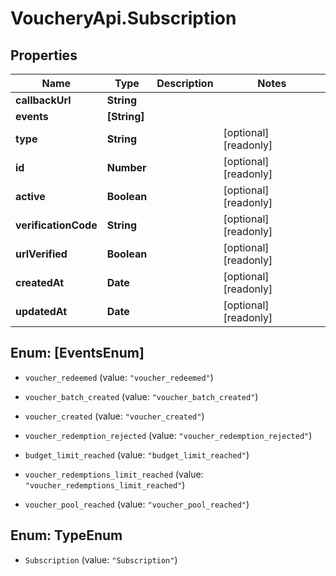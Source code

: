 # VoucheryApi.Subscription

## Properties

Name | Type | Description | Notes
------------ | ------------- | ------------- | -------------
**callbackUrl** | **String** |  | 
**events** | **[String]** |  | 
**type** | **String** |  | [optional] [readonly] 
**id** | **Number** |  | [optional] [readonly] 
**active** | **Boolean** |  | [optional] [readonly] 
**verificationCode** | **String** |  | [optional] [readonly] 
**urlVerified** | **Boolean** |  | [optional] [readonly] 
**createdAt** | **Date** |  | [optional] [readonly] 
**updatedAt** | **Date** |  | [optional] [readonly] 



## Enum: [EventsEnum]


* `voucher_redeemed` (value: `"voucher_redeemed"`)

* `voucher_batch_created` (value: `"voucher_batch_created"`)

* `voucher_created` (value: `"voucher_created"`)

* `voucher_redemption_rejected` (value: `"voucher_redemption_rejected"`)

* `budget_limit_reached` (value: `"budget_limit_reached"`)

* `voucher_redemptions_limit_reached` (value: `"voucher_redemptions_limit_reached"`)

* `voucher_pool_reached` (value: `"voucher_pool_reached"`)





## Enum: TypeEnum


* `Subscription` (value: `"Subscription"`)




